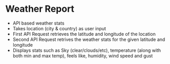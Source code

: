 # Weather Report
* API based weather stats
* Takes location (city & country) as user input
* First API Request retrieves the latitude and longitude of the location 
* Second API Request retrives the weather stats for the given latitude and longitude
* Displays stats such as Sky (clear/clouds/etc), temperature (along with both min and max temp), feels like, humidity, wind speed and gust
